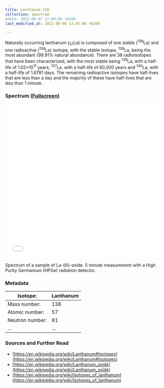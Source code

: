 ```yaml
---
title: Lanthanum-138
collection: spectrum
#date: 2022-06-07 21:00:00 +0200
last_modified_at: 2022-08-08 13:45:00 +0200

---
```


Naturally occurring lanthanum (<sub>57</sub>La) is composed of one stable (<sup>139</sup>La) and one radioactive (<sup>138</sup>La) isotope, with the stable isotope, <sup>139</sup>La, being the most abundant (99.91% natural abundance). There are 38 radioisotopes that have been characterized, with the most stable being <sup>138</sup>La, with a half-life of 1.02×10<sup>11</sup> years; <sup>137</sup>La, with a half-life of 60,000 years and <sup>140</sup>La, with a half-life of 1.6781 days. The remaining radioactive isotopes have half-lives that are less than a day and the majority of these have half-lives that are less than 1 minute.

### Spectrum ([Fullscreen](/assets/spectra/La-138.html))

<iframe width="100%" height="500" src="/assets/spectra/La-138.html" title="La-(III)-oxide gamma spectrum" frameborder="0" allowfullscreen></iframe>

Spectrum of a sample of La-(III)-oxide. 5 minute measurement with a High Purity Germanium (HPGe) radiation detector.

### Metadata

| Isotope: | Lanthanum |
| --- | --- |
| Mass number: | 138 |
| Atomic number: | 57 |
| Neutron number: | 81 |
| ... | ... |

### Sources and Further Read

- [https://en.wikipedia.org/wiki/Lanthanum#Isotopes](https://en.wikipedia.org/wiki/Lanthanum#Isotopes)
- [https://en.wikipedia.org/wiki/Lanthanum_oxide](https://en.wikipedia.org/wiki/Lanthanum_oxide)
- [https://en.wikipedia.org/wiki/Isotopes_of_lanthanum](https://en.wikipedia.org/wiki/Isotopes_of_lanthanum)

